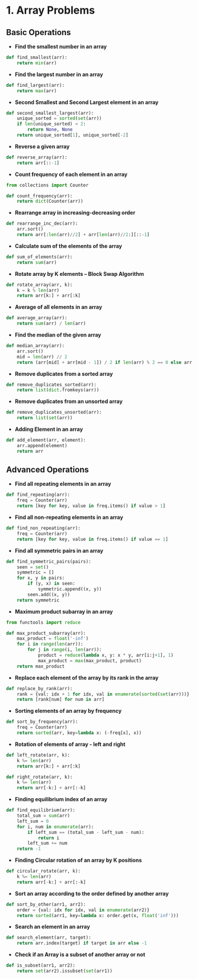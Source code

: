 
# **1. Array Problems**

## **Basic Operations**

- **Find the smallest number in an array**
```python
def find_smallest(arr):
    return min(arr)
```

- **Find the largest number in an array**
```python
def find_largest(arr):
    return max(arr)
```

- **Second Smallest and Second Largest element in an array**
```python
def second_smallest_largest(arr):
    unique_sorted = sorted(set(arr))
    if len(unique_sorted) < 2:
        return None, None
    return unique_sorted[1], unique_sorted[-2]
```

- **Reverse a given array**
```python
def reverse_array(arr):
    return arr[::-1]
```

- **Count frequency of each element in an array**
```python
from collections import Counter

def count_frequency(arr):
    return dict(Counter(arr))
```

- **Rearrange array in increasing-decreasing order**
```python
def rearrange_inc_dec(arr):
    arr.sort()
    return arr[:len(arr)//2] + arr[len(arr)//2:][::-1]
```

- **Calculate sum of the elements of the array**
```python
def sum_of_elements(arr):
    return sum(arr)
```

- **Rotate array by K elements – Block Swap Algorithm**
```python
def rotate_array(arr, k):
    k = k % len(arr)
    return arr[k:] + arr[:k]
```

- **Average of all elements in an array**
```python
def average_array(arr):
    return sum(arr) / len(arr)
```

- **Find the median of the given array**
```python
def median_array(arr):
    arr.sort()
    mid = len(arr) // 2
    return (arr[mid] + arr[mid - 1]) / 2 if len(arr) % 2 == 0 else arr[mid]
```

- **Remove duplicates from a sorted array**
```python
def remove_duplicates_sorted(arr):
    return list(dict.fromkeys(arr))
```

- **Remove duplicates from an unsorted array**
```python
def remove_duplicates_unsorted(arr):
    return list(set(arr))
```

- **Adding Element in an array**
```python
def add_element(arr, element):
    arr.append(element)
    return arr
```

## **Advanced Operations**

- **Find all repeating elements in an array**
```python
def find_repeating(arr):
    freq = Counter(arr)
    return [key for key, value in freq.items() if value > 1]
```

- **Find all non-repeating elements in an array**
```python
def find_non_repeating(arr):
    freq = Counter(arr)
    return [key for key, value in freq.items() if value == 1]
```

- **Find all symmetric pairs in an array**
```python
def find_symmetric_pairs(pairs):
    seen = set()
    symmetric = []
    for x, y in pairs:
        if (y, x) in seen:
            symmetric.append((x, y))
        seen.add((x, y))
    return symmetric
```

- **Maximum product subarray in an array**
```python
from functools import reduce

def max_product_subarray(arr):
    max_product = float('-inf')
    for i in range(len(arr)):
        for j in range(i, len(arr)):
            product = reduce(lambda x, y: x * y, arr[i:j+1], 1)
            max_product = max(max_product, product)
    return max_product
```

- **Replace each element of the array by its rank in the array**
```python
def replace_by_rank(arr):
    rank = {val: idx + 1 for idx, val in enumerate(sorted(set(arr)))}
    return [rank[num] for num in arr]
```

- **Sorting elements of an array by frequency**
```python
def sort_by_frequency(arr):
    freq = Counter(arr)
    return sorted(arr, key=lambda x: (-freq[x], x))
```

- **Rotation of elements of array - left and right**
```python
def left_rotate(arr, k):
    k %= len(arr)
    return arr[k:] + arr[:k]

def right_rotate(arr, k):
    k %= len(arr)
    return arr[-k:] + arr[:-k]
```

- **Finding equilibrium index of an array**
```python
def find_equilibrium(arr):
    total_sum = sum(arr)
    left_sum = 0
    for i, num in enumerate(arr):
        if left_sum == (total_sum - left_sum - num):
            return i
        left_sum += num
    return -1
```

- **Finding Circular rotation of an array by K positions**
```python
def circular_rotate(arr, k):
    k %= len(arr)
    return arr[-k:] + arr[:-k]
```

- **Sort an array according to the order defined by another array**
```python
def sort_by_other(arr1, arr2):
    order = {val: idx for idx, val in enumerate(arr2)}
    return sorted(arr1, key=lambda x: order.get(x, float('inf')))
```

- **Search an element in an array**
```python
def search_element(arr, target):
    return arr.index(target) if target in arr else -1
```

- **Check if an Array is a subset of another array or not**
```python
def is_subset(arr1, arr2):
    return set(arr2).issubset(set(arr1))
```





